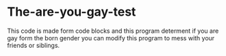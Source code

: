 # The-are-you-gay-test
This code is made form code blocks and this program determent if you are gay form the born gender you can modify this program to mess with your friends or siblings.
